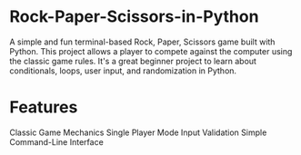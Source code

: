 # Rock-Paper-Scissors-in-Python
A simple and fun terminal-based Rock, Paper, Scissors game built with Python. This project allows a player to compete against the computer using the classic game rules. It's a great beginner project to learn about conditionals, loops, user input, and randomization in Python.

# Features
Classic Game Mechanics
Single Player Mode
Input Validation
Simple Command-Line Interface
